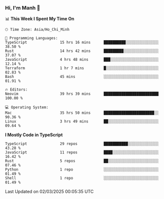### Hi, I'm Manh 👋

<!--START_SECTION:waka-->
📊 **This Week I Spent My Time On** 

```text
🕑︎ Time Zone: Asia/Ho_Chi_Minh

💬 Programming Languages: 
TypeScript               15 hrs 16 mins      ██████████░░░░░░░░░░░░░░░   38.50 % 
Rust                     14 hrs 42 mins      █████████░░░░░░░░░░░░░░░░   37.07 % 
JavaScript               4 hrs 48 mins       ███░░░░░░░░░░░░░░░░░░░░░░   12.14 % 
Terraform                1 hr 7 mins         █░░░░░░░░░░░░░░░░░░░░░░░░   02.83 % 
Bash                     45 mins             ░░░░░░░░░░░░░░░░░░░░░░░░░   01.91 % 

🔥 Editors: 
Neovim                   39 hrs 39 mins      █████████████████████████   100.00 % 

💻 Operating System: 
Mac                      35 hrs 50 mins      ███████████████████████░░   90.36 % 
Linux                    3 hrs 49 mins       ██░░░░░░░░░░░░░░░░░░░░░░░   09.64 % 
```

**I Mostly Code in TypeScript** 

```text
TypeScript               29 repos            ███████████░░░░░░░░░░░░░░   43.28 % 
JavaScript               11 repos            ████░░░░░░░░░░░░░░░░░░░░░   16.42 % 
Rust                     5 repos             ██░░░░░░░░░░░░░░░░░░░░░░░   07.46 % 
Python                   1 repo              ░░░░░░░░░░░░░░░░░░░░░░░░░   01.49 % 
Shell                    1 repo              ░░░░░░░░░░░░░░░░░░░░░░░░░   01.49 % 
```




 Last Updated on 02/03/2025 00:05:35 UTC
<!--END_SECTION:waka-->
